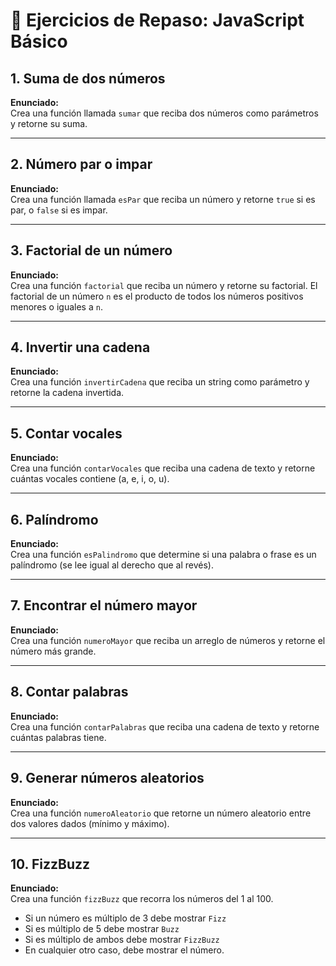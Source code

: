 # 🧠 Ejercicios de Repaso: JavaScript Básico

## 1. Suma de dos números

**Enunciado:**  
Crea una función llamada `sumar` que reciba dos números como parámetros y retorne su suma.


---

## 2. Número par o impar

**Enunciado:**  
Crea una función llamada `esPar` que reciba un número y retorne `true` si es par, o `false` si es impar.


---

## 3. Factorial de un número

**Enunciado:**  
Crea una función `factorial` que reciba un número y retorne su factorial. El factorial de un número `n` es el producto de todos los números positivos menores o iguales a `n`.


---

## 4. Invertir una cadena

**Enunciado:**  
Crea una función `invertirCadena` que reciba un string como parámetro y retorne la cadena invertida.


---

## 5. Contar vocales

**Enunciado:**  
Crea una función `contarVocales` que reciba una cadena de texto y retorne cuántas vocales contiene (a, e, i, o, u).


---

## 6. Palíndromo

**Enunciado:**  
Crea una función `esPalindromo` que determine si una palabra o frase es un palíndromo (se lee igual al derecho que al revés).

---

## 7. Encontrar el número mayor

**Enunciado:**  
Crea una función `numeroMayor` que reciba un arreglo de números y retorne el número más grande.


---

## 8. Contar palabras

**Enunciado:**  
Crea una función `contarPalabras` que reciba una cadena de texto y retorne cuántas palabras tiene.


---

## 9. Generar números aleatorios

**Enunciado:**  
Crea una función `numeroAleatorio` que retorne un número aleatorio entre dos valores dados (mínimo y máximo).


---

## 10. FizzBuzz

**Enunciado:**  
Crea una función `fizzBuzz` que recorra los números del 1 al 100.  
- Si un número es múltiplo de 3 debe mostrar `Fizz`  
- Si es múltiplo de 5 debe mostrar `Buzz`  
- Si es múltiplo de ambos debe mostrar `FizzBuzz`  
- En cualquier otro caso, debe mostrar el número.

